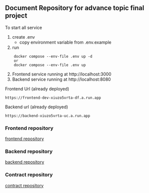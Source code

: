 ## Document Repository for advance topic final project
To start all service
1. create .env
    * copy environment variable from .env.example
2. run
```
    docker compose --env-file .env up -d
    or
    docker compose --env-file .env up
```
2. Frontend service running at http://localhost:3000
3. Backend service running at http://localhost:8080

Frontend Url (already deployed)
```
https://frontend-dev-xiuzo5vrta-df.a.run.app
```

Backend url (already deployed)
```
https://backend-xiuzo5vrta-uc.a.run.app
```

### Frontend repository
[frontend repository](https://github.com/advanceTopic/frontend/tree/dev)

### Backend repository
[backend repository](https://github.com/advanceTopic/backend/tree/dev)

### Contract repository
[contract repository](https://github.com/advanceTopic/contract)